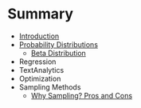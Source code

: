 # Summary

* [Introduction](README.md)
* [Probability Distributions](ProbabilityDistributions/ProbabilityDistributions.md)
   * [Beta Distribution](ProbabilityDistributions/BetaDistribution.md)
* Regression
* TextAnalytics
* Optimization
* Sampling Methods
   * [Why Sampling? Pros and Cons](why_sampling_pros_and_cons.md)

